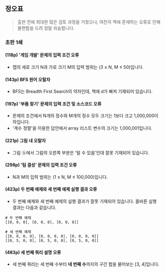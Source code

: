 ## 정오표

> 출판 전에 최대한 많은 검토 과정을 거쳤으나, 여전히 책에 존재하는 오류로 인해 불편함을 드려 정말 죄송합니다.

### 초판 1쇄

#### (118p) '게임 개발' 문제의 입력 조건 오류

* 맵의 세로 크기 N과 가로 크기 M의 입력 범위는 (3 ≤ N, M ≤ 50)입니다.

#### (143p) BFS 원어 오탈자

* BFS는 Breadth First Search의 약자인데, 책에 d가 빠져 기재되어 있습니다.

#### (197p) '부품 찾기' 문제의 입력 조건 및 소스코드 오류

* 문제의 조건에서 N개의 정수와 M개의 정수 모두 크기는 1보다 크고 1,000,000이하입니다.
* '계수 정렬'을 이용한 답안에서 array 리스트 변수의 크기는 1,000,001입니다.

#### (221p) 그림 내 오탈자

* 그림 ⓑ에서 그림의 오른쪽 부분은 '털 수 있음'인데 잘못 기재되어 있습니다.

#### (298p) '팀 결성' 문제의 입력 조건 오류

* N과 M의 입력 범위는 (1 ≤ N, M ≤ 100,000)입니다.

#### (423p) 두 번째 예제와 세 번째 예제 실행 결과 오류

* 두 번째 예제와 세 번째 예제의 실행 결과가 잘못 기재되어 있습니다. 올바른 실행 결과는 다음과 같습니다.
```
# 두 번째 예제
[[0, 0, 0], [0, 0, 0], [0, 0, 0]]

# 세 번째 예제
[[0, 0, 0, 0], [0, 0, 0, 0], [0, 0, 0, 0]]
[[0, 5, 0, 0], [0, 5, 0, 0], [0, 5, 0, 0]]
```

#### (483p) 세 번째 쿼리 설명 오류

* 세 번째 쿼리는 세 번째 수부터 <b>네 번째 수</b>까지의 구간 합을 물어보는 [3, 4]입니다. 



